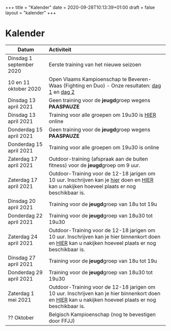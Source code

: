 +++ 
title = "Kalender"
date = 2020-09-28T10:13:39+01:00 
draft = false 
layout = "kalender"
+++

# Kalender

| Datum                                     | Activiteit                                                                                       |
| ------------------------------------------|:-------------------------------------------------------------------------------------------------|
| Dinsdag 1 september 2020                  | Eerste training van het nieuwe seizoen                                                           | 
| 10 en 11 oktober 2020                      | Open Vlaams Kampioenschap te Beveren-Waas (Fighting en Duo) - Onze resultaten: [dag 1](https://www.jujitsukeerbergen.be/nieuws/2020/10/10/open-vlaams-kampioenschap-ju-jitsu-2020---dag-1/) en [dag 2](https://www.jujitsukeerbergen.be/nieuws/2020/10/11/open-vlaams-kampioenschap-ju-jitsu-2020---dag-2/)                                      |
|Dinsdag 13 april 2021|Geen training voor de **jeugd**groep wegens **PAASPAUZE**|
|Dinsdag 13 april 2021|Training voor alle groepen om 19u30 is [HIER](https://youtu.be/jHlPYyj7xsk) online|
|Donderdag 15 april 2021|Geen training voor de **jeugd**groep wegens **PAASPAUZE**|
|Donderdag 15 april 2021|Training voor alle groepen om 19u30 is online|
|Zaterdag 17 april 2021|Outdoor-training (afspraak aan de buiten fitness) voor de **jeugd**groep om 9 uur.|
|Zaterdag 17 april 2021|Outdoor-Training voor de 12-18 jarigen om 10 uur. Inschrijven kan je [hier](https://forms.gle/EK3VEQwjStiMtaAU6) doen en [HIER](https://docs.google.com/spreadsheets/d/e/2PACX-1vTt0cXcVCAwGQIrvlfOP5QAPXq4vguWz3Jda8E-GeBimTC30aTMs6pmLBcLXje42J4j3yeFY0v4B646/pubhtml?gid=547506106&single=true) kan u nakijken hoeveel plaats er nog beschikbaar is.|
|Dinsdag 20 april 2021|Training voor de **jeugd**groep van 18u tot 19u|
|Donderdag 22 april 2021|Training voor de **jeugd**groep van 18u30 tot 19u30|
|Zaterdag 24 april 2021|Outdoor-Training voor de 12-18 jarigen om 10 uur. Inschrijven kan je hier binnenkort doen en [HIER](https://docs.google.com/spreadsheets/d/e/2PACX-1vTt0cXcVCAwGQIrvlfOP5QAPXq4vguWz3Jda8E-GeBimTC30aTMs6pmLBcLXje42J4j3yeFY0v4B646/pubhtml?gid=547506106&single=true) kan u nakijken hoeveel plaats er nog beschikbaar is.|
|Dinsdag 27 april 2021|Training voor de **jeugd**groep van 18u tot 19u|
|Donderdag 29 april 2021|Training voor de **jeugd**groep van 18u30 tot 19u30|
|Zaterdag 1 mei 2021|Outdoor-Training voor de 12-18 jarigen om 10 uur. Inschrijven kan je hier binnenkort doen en [HIER](https://docs.google.com/spreadsheets/d/e/2PACX-1vTt0cXcVCAwGQIrvlfOP5QAPXq4vguWz3Jda8E-GeBimTC30aTMs6pmLBcLXje42J4j3yeFY0v4B646/pubhtml?gid=547506106&single=true) kan u nakijken hoeveel plaats er nog beschikbaar is.|
|?? Oktober                                    | Belgisch Kampioenschap (nog te bevestigen door FFJJ)                                             |